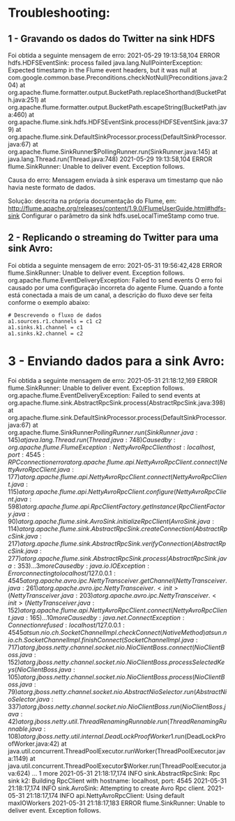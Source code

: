 # Troubleshooting:
## 1 - Gravando os dados do Twitter na sink HDFS
Foi obtida a seguinte mensagem de erro:
2021-05-29 19:13:58,104 ERROR hdfs.HDFSEventSink: process failed
java.lang.NullPointerException: Expected timestamp in the Flume event headers, but it was null
	at com.google.common.base.Preconditions.checkNotNull(Preconditions.java:204)
	at org.apache.flume.formatter.output.BucketPath.replaceShorthand(BucketPath.java:251)
	at org.apache.flume.formatter.output.BucketPath.escapeString(BucketPath.java:460)
	at org.apache.flume.sink.hdfs.HDFSEventSink.process(HDFSEventSink.java:379)
	at org.apache.flume.sink.DefaultSinkProcessor.process(DefaultSinkProcessor.java:67)
	at org.apache.flume.SinkRunner$PollingRunner.run(SinkRunner.java:145)
	at java.lang.Thread.run(Thread.java:748)
2021-05-29 19:13:58,104 ERROR flume.SinkRunner: Unable to deliver event. Exception follows.

Causa do erro: Mensagem enviada à sink esperava um timestamp que não havia neste formato de dados.


Solução: descrita na própria documentação do Flume, em: http://flume.apache.org/releases/content/1.9.0/FlumeUserGuide.html#hdfs-sink
Configurar o parâmetro da sink hdfs.useLocalTimeStamp como true.


## 2 - Replicando o streaming do Twitter para uma sink Avro:
Foi obtida a seguinte mensagem de erro:
2021-05-31 19:56:42,428 ERROR flume.SinkRunner: Unable to deliver event. Exception follows.
org.apache.flume.EventDeliveryException: Failed to send events
O erro foi causado por uma configuração incorreta do agente Flume. Quando a fonte está conectada a mais de um canal, a descrição do fluxo deve ser feita conforme o exemplo abaixo:
```
# Descrevendo o fluxo de dados
a1.sources.r1.channels = c1 c2
a1.sinks.k1.channel = c1
a1.sinks.k2.channel = c2
```

# 3 - Enviando dados para a sink Avro:
Foi obtida a seguinte mensagem de erro:
2021-05-31 21:18:12,169 ERROR flume.SinkRunner: Unable to deliver event. Exception follows.
org.apache.flume.EventDeliveryException: Failed to send events
	at org.apache.flume.sink.AbstractRpcSink.process(AbstractRpcSink.java:398)
	at org.apache.flume.sink.DefaultSinkProcessor.process(DefaultSinkProcessor.java:67)
	at org.apache.flume.SinkRunner$PollingRunner.run(SinkRunner.java:145)
	at java.lang.Thread.run(Thread.java:748)
Caused by: org.apache.flume.FlumeException: NettyAvroRpcClient { host: localhost, port: 4545 }: RPC connection error
	at org.apache.flume.api.NettyAvroRpcClient.connect(NettyAvroRpcClient.java:177)
	at org.apache.flume.api.NettyAvroRpcClient.connect(NettyAvroRpcClient.java:115)
	at org.apache.flume.api.NettyAvroRpcClient.configure(NettyAvroRpcClient.java:598)
	at org.apache.flume.api.RpcClientFactory.getInstance(RpcClientFactory.java:90)
	at org.apache.flume.sink.AvroSink.initializeRpcClient(AvroSink.java:114)
	at org.apache.flume.sink.AbstractRpcSink.createConnection(AbstractRpcSink.java:217)
	at org.apache.flume.sink.AbstractRpcSink.verifyConnection(AbstractRpcSink.java:277)
	at org.apache.flume.sink.AbstractRpcSink.process(AbstractRpcSink.java:353)
	... 3 more
Caused by: java.io.IOException: Error connecting to localhost/127.0.0.1:4545
	at org.apache.avro.ipc.NettyTransceiver.getChannel(NettyTransceiver.java:261)
	at org.apache.avro.ipc.NettyTransceiver.<init>(NettyTransceiver.java:203)
	at org.apache.avro.ipc.NettyTransceiver.<init>(NettyTransceiver.java:152)
	at org.apache.flume.api.NettyAvroRpcClient.connect(NettyAvroRpcClient.java:165)
	... 10 more
Caused by: java.net.ConnectException: Connection refused: localhost/127.0.0.1:4545
	at sun.nio.ch.SocketChannelImpl.checkConnect(Native Method)
	at sun.nio.ch.SocketChannelImpl.finishConnect(SocketChannelImpl.java:717)
	at org.jboss.netty.channel.socket.nio.NioClientBoss.connect(NioClientBoss.java:152)
	at org.jboss.netty.channel.socket.nio.NioClientBoss.processSelectedKeys(NioClientBoss.java:105)
	at org.jboss.netty.channel.socket.nio.NioClientBoss.process(NioClientBoss.java:79)
	at org.jboss.netty.channel.socket.nio.AbstractNioSelector.run(AbstractNioSelector.java:337)
	at org.jboss.netty.channel.socket.nio.NioClientBoss.run(NioClientBoss.java:42)
	at org.jboss.netty.util.ThreadRenamingRunnable.run(ThreadRenamingRunnable.java:108)
	at org.jboss.netty.util.internal.DeadLockProofWorker$1.run(DeadLockProofWorker.java:42)
	at java.util.concurrent.ThreadPoolExecutor.runWorker(ThreadPoolExecutor.java:1149)
	at java.util.concurrent.ThreadPoolExecutor$Worker.run(ThreadPoolExecutor.java:624)
	... 1 more
2021-05-31 21:18:17,174 INFO sink.AbstractRpcSink: Rpc sink k2: Building RpcClient with hostname: localhost, port: 4545
2021-05-31 21:18:17,174 INFO sink.AvroSink: Attempting to create Avro Rpc client.
2021-05-31 21:18:17,174 INFO api.NettyAvroRpcClient: Using default maxIOWorkers
2021-05-31 21:18:17,183 ERROR flume.SinkRunner: Unable to deliver event. Exception follows.
